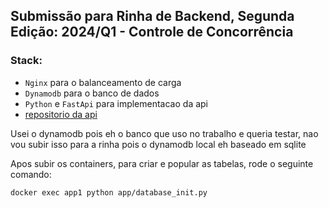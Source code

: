 ## Submissão para Rinha de Backend, Segunda Edição: 2024/Q1 - Controle de Concorrência

### Stack:

- `Nginx` para o balanceamento de carga
- `Dynamodb` para o banco de dados
- `Python` e `FastApi` para implementacao da api
- [repositorio da api](https://github.com/kauelima21/teste-rinha)

Usei o dynamodb pois eh o banco que uso no trabalho e queria testar, nao vou subir isso para a rinha pois o dynamodb local eh baseado em sqlite

Apos subir os containers, para criar e popular as tabelas, rode o seguinte comando:
```sh
docker exec app1 python app/database_init.py
```
